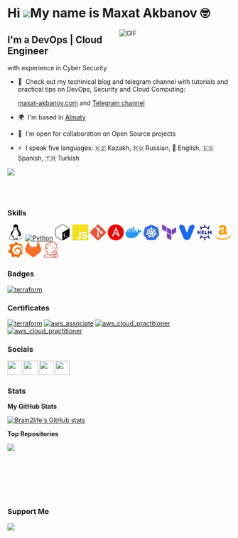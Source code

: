 Hi ![](https://user-images.githubusercontent.com/18350557/176309783-0785949b-9127-417c-8b55-ab5a4333674e.gif)My name is Maxat Akbanov 🤓
=====================================================================================================================================

<img align="right" alt="GIF" src="https://media1.tenor.com/images/505ddb5e0b0e8c3e96b66e1469ef47c1/tenor.gif?itemid=4903969" width="50%" height="auto"/>

I'm a DevOps | Cloud Engineer
---------------------

with experience in Cyber Security

* 🧠  Check out my techinical blog and telegram channel with tutorials and practical tips on DevOps, Security and Cloud Computing: 

    [maxat-akbanov.com](https://maxat-akbanov.com/) and [Telegram channel](https://t.me/devops_orbit)
* 🌍  I'm based in <a href="https://en.wikipedia.org/wiki/Almaty" target="_blank">Almaty</a>
* 🤝  I'm open for collaboration on Open Source projects
* ⚡  I speak five languages: 🇰🇿 Kazakh, 🇷🇺 Russian, 🏴󠁧󠁢󠁥󠁮󠁧󠁿 English, 🇪🇸 Spanish, 🇹🇷 Turkish

<a href="https://www.github.com/Brain2life" target="_blank" rel="noreferrer"><img
src="https://img.shields.io/github/followers/Brain2life?logo=github&style=for-the-badge&color=0891b2&labelColor=1c1917" /></a>


<br>
<br>

### Skills

<p align="left">
<a href="https://www.kernel.org/" target="_blank" rel="noreferrer"><img src="https://raw.githubusercontent.com/Brain2life/skills-icons/master/linux.svg" width="36" height="36" alt="Linux" /></a>
<a href="https://www.python.org/" target="_blank" rel="noreferrer"><img src="https://raw.githubusercontent.com/danielcranney/readme-generator/main/public/icons/skills/python-colored.svg" width="36" height="36" alt="Python" /></a>
<a href="https://www.gnu.org/software/bash/" target="_blank" rel="noreferrer"><img src="https://raw.githubusercontent.com/Brain2life/skills-icons/master/gnubash.svg" width="36" height="36" alt="bash" /></a>
<a href="https://developer.mozilla.org/en-US/docs/Web/JavaScript" target="_blank" rel="noreferrer"><img src="https://raw.githubusercontent.com/Brain2life/skills-icons/master/js.svg" width="36" height="36" alt="javascript" /></a>
<a href="https://git-scm.com/" target="_blank" rel="noreferrer"><img src="https://raw.githubusercontent.com/Brain2life/skills-icons/master/git.svg" width="36" height="36" alt="git" /></a>
<a href="https://www.ansible.com/" target="_blank" rel="noreferrer"><img src="https://raw.githubusercontent.com/Brain2life/skills-icons/master/ansible.svg" width="36" height="36" alt="ansible" /></a>
<a href="https://www.docker.com/" target="_blank" rel="noreferrer"><img src="https://raw.githubusercontent.com/Brain2life/skills-icons/master/docker.svg" width="36" height="36" alt="docker" /></a>
<a href="https://kubernetes.io/" target="_blank" rel="noreferrer"><img src="https://raw.githubusercontent.com/Brain2life/skills-icons/master/kubernetes.svg" width="36" height="36" alt="kubernetes" /></a>
<a href="https://www.terraform.io/" target="_blank" rel="noreferrer"><img src="https://raw.githubusercontent.com/Brain2life/skills-icons/master/terraform.svg" width="36" height="36" alt="terraform" /></a>
<a href="https://www.vagrantup.com/" target="_blank" rel="noreferrer"><img src="https://raw.githubusercontent.com/Brain2life/skills-icons/master/vagrant.svg" width="36" height="36" alt="vagrant" /></a>
<a href="https://helm.sh/" target="_blank" rel="noreferrer"><img src="https://raw.githubusercontent.com/Brain2life/skills-icons/master/helm.svg" width="36" height="36" alt="helm" /></a>
<a href="https://aws.amazon.com/" target="_blank" rel="noreferrer"><img src="https://raw.githubusercontent.com/Brain2life/skills-icons/master/aws.svg" width="36" height="36" alt="aws" /></a>
<a href="https://grafana.com/" target="_blank" rel="noreferrer"><img src="https://raw.githubusercontent.com/Brain2life/skills-icons/master/grafana.svg" width="36" height="36" alt="grafana" /></a>
<a href="https://about.gitlab.com/" target="_blank" rel="noreferrer"><img src="https://raw.githubusercontent.com/Brain2life/skills-icons/master/gitlab.svg" width="36" height="36" alt="gitlab" /></a>
<a href="https://www.jenkins.io/" target="_blank" rel="noreferrer"><img src="https://raw.githubusercontent.com/Brain2life/skills-icons/master/jenkins.svg" width="36" height="36" alt="jenkins" /></a>
</p>

### Badges

<p><a href="https://www.credly.com/badges/4adf70cc-0c64-4b65-9e26-44ac73dd5435" target="_blank" rel="noreferrer"><img src="https://i.imgur.com/F797VGP.png" width="93" height="auto" alt="terraform" /></a>
</p>

### Certificates

<p><a href="https://www.credly.com/badges/d1df8d8e-97e7-43ea-a645-ea2dff0cb415" target="_blank" rel="noreferrer"><img src="https://i.imgur.com/sjBJEmG.png" width="93" height="auto" alt="terraform" /></a>
<a href="https://www.credly.com/badges/bda53fe6-b31f-482b-a979-d02b25426103" target="_blank" rel="noreferrer"><img src="https://i.imgur.com/7PGUAaK.png" width="100" height="auto" alt="aws_associate" /></a>
<a href="https://www.credly.com/badges/33918ed0-8cf1-46ec-a5f7-e44fb16b9c82" target="_blank" rel="noreferrer"><img src="https://i.imgur.com/sTJhetI.png" width="105" height="auto" alt="aws_cloud_practitioner" /></a>
<a href="https://www.credly.com/badges/4cd548f9-a76a-494d-a0f7-923970e899f3" target="_blank" rel="noreferrer"><img src="https://i.imgur.com/8OChOIt.png" width="105" height="auto" alt="aws_cloud_practitioner" /></a>
</p>

### Socials

<p align="left"> <a href="https://www.github.com/Brain2life" target="_blank" rel="noreferrer"><img src="https://raw.githubusercontent.com/danielcranney/readme-generator/main/public/icons/socials/github.svg" width="32" height="32" /></a> <a href="https://brain2life.hashnode.dev" target="_blank" rel="noreferrer"><img src="https://raw.githubusercontent.com/danielcranney/readme-generator/main/public/icons/socials/hashnode.svg" width="32" height="32" /></a> <a href="https://www.linkedin.com/in/maxat-a-970770151" target="_blank" rel="noreferrer"><img src="https://raw.githubusercontent.com/danielcranney/readme-generator/main/public/icons/socials/linkedin.svg" width="32" height="32" /></a> <a href="https://www.twitter.com/maxat_akbanov" target="_blank" rel="noreferrer"><img src="https://raw.githubusercontent.com/danielcranney/readme-generator/main/public/icons/socials/twitter.svg" width="32" height="32" /></a></p>

### Stats

<b>My GitHub Stats</b>

<a href="http://www.github.com/Brain2life"><img src="https://github-readme-stats.vercel.app/api?username=Brain2life&show_icons=true&hide=&count_private=true&title_color=0891b2&text_color=ffffff&icon_color=0891b2&bg_color=1c1917&hide_border=true&show_icons=true" alt="Brain2life's GitHub stats" /></a>

<b>Top Repositories</b>

<div width="100%" align="center"><a href="https://github.com/Brain2life/aws-cookbook" align="left"><img align="left" width="45%" src="https://github-readme-stats.vercel.app/api/pin/?username=Brain2life&repo=aws-cookbook&title_color=0891b2&text_color=ffffff&icon_color=0891b2&bg_color=1c1917&hide_border=true&locale=en" /></a></div><br /><br /><br /><br /><br /><br /><br />

### Support Me

<a href="https://www.buymeacoffee.com/brain2life"><img src="https://cdn.buymeacoffee.com/buttons/v2/default-yellow.png" width="200" /></a>